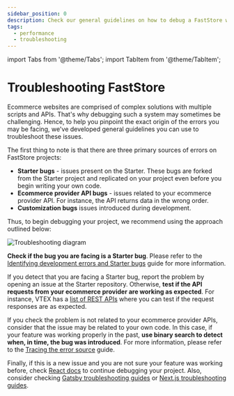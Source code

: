 ```yaml
---
sidebar_position: 0
description: Check our general guidelines on how to debug a FastStore website.
tags:
  - performance
  - troubleshooting
---
```


import Tabs from '@theme/Tabs';
import TabItem from '@theme/TabItem';

# Troubleshooting FastStore

Ecommerce websites are comprised of complex solutions with multiple scripts and APIs. That's why debugging such a system may sometimes be challenging. Hence, to help you pinpoint the exact origin of the errors you may be facing, we've developed general guidelines you can use to troubleshoot these issues.

The first thing to note is that there are three primary sources of errors on FastStore projects:

- **Starter bugs** - issues present on the Starter. These bugs are forked from the Starter project and replicated on your project even before you begin writing your own code.
- **Ecommerce provider API bugs** - issues related to your ecommerce provider API. For instance, the API returns data in the wrong order.
- **Customization bugs** issues introduced during development.

Thus, to begin debugging your project, we recommend using the approach outlined below:

![Troubleshooting diagram](https://vtexhelp.vtexassets.com/assets/docs/src/troubleshooting___29553290ed113195a19062e7275e5cb7.png)

**Check if the bug you are facing is a Starter bug**. Please refer to the [Identifying development errors and Starter bugs](/how-to-guides/troubleshooting/identifying-development-errors-and-starter-bugs) guide for more information.

If you detect that you are facing a Starter bug, report the problem by opening an issue at the Starter repository. Otherwise, **test if the API requests from your ecommerce provider are working as expected**. For instance, VTEX has a [list of REST APIs](https://developers.vtex.com/vtex-rest-api/docs/getting-started-list-of-rest-apis) where you can test if the request responses are as expected.

If you check the problem is not related to your ecommerce provider APIs, consider that the issue may be related to your own code. In this case, if your feature was working properly in the past, **use binary search to detect when, in time, the bug was introduced**. For more information, please refer to the [Tracing the error source](/how-to-guides/troubleshooting/tracing-the-error-source) guide.

Finally, if this is a new issue and you are not sure your feature was working before, check [React docs](https://reactjs.org/docs/design-principles.html#debugging) to continue debugging your project. Also, consider checking [Gatsby troubleshooting guides](https://www.gatsbyjs.com/docs/how-to/local-development/troubleshooting-common-errors/) or [Next.js troubleshooting guides](https://nextjs.org/docs/advanced-features/debugging).
